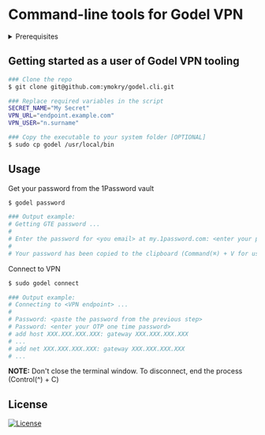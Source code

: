 # Command-line tools for Godel VPN

<details>
<summary>Prerequisites</summary>

## Install Homebrew
Refer to https://docs.brew.sh/Installation to install `brew`

## Install password client
```sh
### Install 1Password CLI
$ brew install --cask 1password-cli

### Configure 1Password CLI
$ op signin https://my.1password.com <your email> <your secret key>
```
More info:
- [Brew docs](https://formulae.brew.sh/cask/1password-cli)
- [1Password docs](https://support.1password.com/command-line/)

## Install VPN client
```sh
### Install Openconnect
$ brew install openconnect
```
</details>

## Getting started as a user of Godel VPN tooling
```sh
### Clone the repo
$ git clone git@github.com:ymokry/godel.cli.git

### Replace required variables in the script
SECRET_NAME="My Secret"
VPN_URL="endpoint.example.com"
VPN_USER="n.surname"

### Copy the executable to your system folder [OPTIONAL]
$ sudo cp godel /usr/local/bin
```

## Usage
Get your password from the 1Password vault
```sh
$ godel password

### Output example:
# Getting GTE password ...
#
# Enter the password for <you email> at my.1password.com: <enter your password here>
#
# Your password has been copied to the clipboard (Command(⌘) + V for use)
```

Connect to VPN
```sh
$ sudo godel connect

### Output example:
# Connecting to <VPN endpoint> ...
#
# Password: <paste the password from the previous step>
# Password: <enter your OTP one time password>
# add host XXX.XXX.XXX.XXX: gateway XXX.XXX.XXX.XXX
# ...
# add net XXX.XXX.XXX.XXX: gateway XXX.XXX.XXX.XXX
# ...
```
**NOTE:** Don't close the terminal window. To disconnect, end the process (Control(^) + C)

## License
[![License](https://img.shields.io/badge/License-Apache%202.0-blue.svg)](https://opensource.org/licenses/Apache-2.0)
